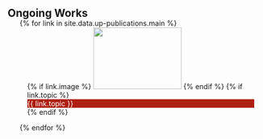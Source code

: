 <h2 id="ongoing-work" style="margin: 2px 0px -15px;">Ongoing Works</h2>

<div class="publications">
<ol class="bibliography">
<ul style="display: flex; flex-wrap: wrap; list-style-type: none; padding: 0;">
{% for link in site.data.up-publications.main %}

<li>
<div class="pub-row">
  <div class="col-sm-3 abbr" style="position: relative;padding-right: 15px;padding-left: 15px;">
    {% if link.image %} 
    <img src="{{ link.image }}" class="teaser img-fluid z-depth-1" style="height: 123px; width: 175px">
    {% endif %}
      {% if link.topic %} 
        <div class="badge" style="background-color: #ae2012; color: #fff;">{{ link.topic }}</div>
      {% endif %}
  </div>
</div>
</li>

<br>

{% endfor %}
</ul>
</ol>
</div>


